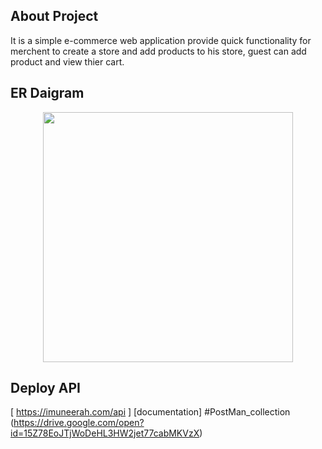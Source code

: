 
## About Project

It is a simple e-commerce web application provide quick functionality for merchent to create a store and add products to his store, guest can add product and view thier cart.


## ER Daigram 

<p align="center"><img src="http://m5zn.free.fr/do.php?img=1473" width="400"></p>


## Deploy API

[ https://imuneerah.com/api ]
[documentation] #PostMan_collection (https://drive.google.com/open?id=15Z78EoJTjWoDeHL3HW2jet77cabMKVzX) 

